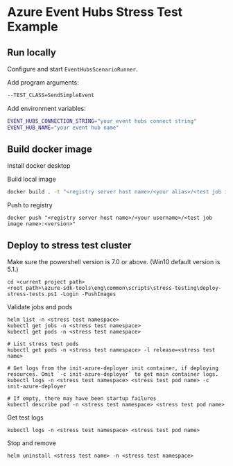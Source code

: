 # Azure Event Hubs Stress Test Example

## Run locally

Configure and start `EventHubsScenarioRunner`.

Add program arguments:

```sh
--TEST_CLASS=SendSimpleEvent
```

Add environment variables:

```sh
EVENT_HUBS_CONNECTION_STRING="your event hubs connect string" 
EVENT_HUB_NAME="your event hub name"
```

## Build docker image

Install docker desktop

Build local image
```sh
docker build . -t "<registry server host name>/<your alias>/<test job image name>:<version>"
```

Push to registry
```shell
docker push "<registry server host name>/<your username>/<test job image name>:<version>"
```

## Deploy to stress test cluster
Make sure the powershell version is 7.0 or above. (Win10 default version is 5.1.)

```shell
cd <current project path>
<root path>\azure-sdk-tools\eng\common\scripts\stress-testing\deploy-stress-tests.ps1 -Login -PushImages
```

Validate jobs and pods

```shell
helm list -n <stress test namespace>
kubectl get jobs -n <stress test namespace>
kubectl get pods -n <stress test namespace>
```

```shell
# List stress test pods
kubectl get pods -n <stress test namespace> -l release=<stress test name>

# Get logs from the init-azure-deployer init container, if deploying resources. Omit `-c init-azure-deployer` to get main container logs.
kubectl logs -n <stress test namespace> <stress test pod name> -c init-azure-deployer

# If empty, there may have been startup failures
kubectl describe pod -n <stress test namespace> <stress test pod name>
```

Get test logs
```shell
kubectl logs -n <stress test namespace> <stress test pod name>
```


Stop and remove
```shell
helm uninstall <stress test name> -n <stress test namespace>
```



